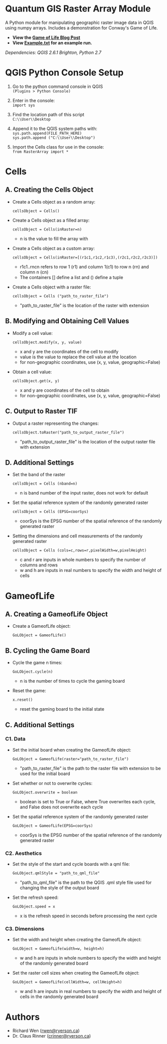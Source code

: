  
# Quantum GIS Raster Array Module 

A Python module for manipulating geographic raster image data in QGIS using numpy arrays. Includes a demonstration for Conway's Game of Life.  

* **View the [Game of Life Blog Post](http://gis.blog.ryerson.ca/2015/03/)**
* **View [Example.txt](https://github.com/rwenite/QGIS_RasterArray/blob/master/Example.txt) for an example run.** 
 
_Dependencies: QGIS 2.6.1 Brighton, Python 2.7_ 
 
 
#  QGIS Python Console Setup
  
  
 1. Go to the python command console in QGIS  
   `(Plugins > Python Console)`
  
 2. Enter in the console:  
    `import sys`
  
 3. Find the location path of this script  
    `C:\\User\\Desktop`
  
 4. Append it to the QGIS system paths with:  
       `sys.path.append(FILE_PATH_HERE)`   
       `sys.path.append ("C:\\User\\Desktop")`
      
 5.  Import the Cells class for use in the console:  
    `from RasterArray import *`
  
  
# Cells
  
  
##  A. Creating the Cells Object  
  
 * Create a Cells object as a random array:
   
    `cellsObject = Cells()`
  
 * Create a Cells object as a filled array:
   
    `cellsObject = Cells(inRaster=n)`  
    + n is the value to fill the array with
  
 * Create a Cells object as a custom array:
   
    `cellsObject = Cells(inRaster=[(r1c1,r1c2,r1c3),(r2c1,r2c2,r2c3)])`  
    + r1c1..rncn refers to row 1 (r1) and column 1(c1) to row n (rn) and column n (cn)  
    + The containers [] define a list and () define a tuple
  
 * Create a Cells object with a raster file:
 
    `cellsObject = Cells ("path_to_raster_file")`  
    + "path_to_raster_file" is the location of the raster with
      extension
  
##  B. Modifying and Obtaining Cell Values  
   
 * Modify a cell value:
   
    `cellsObject.modify(x, y, value)`  
    + x and y are the coordinates of the cell to modify  
    + value is the value to replace the cell value at the location  
    + for non-geographic coordinates, use (x, y, value, geographic=False)
  
 * Obtain a cell value:
 
    `cellsObject.get(x, y)`  
    + x and y are coordinates of the cell to obtain  
    + for non-geographic coordinates, use (x, y, value, geographic=False)
  
##  C. Output to Raster TIF  
  
 * Output a raster representing the changes:
 
    `cellsObject.toRaster("path_to_output_raster_file")`  
    + "path_to_output_raster_file" is the location of the output
      raster file with extension
  
##  D. Additional Settings  
  
 * Set the band of the raster
   
    `cellsObject = Cells (nband=n)`  
    + n is band number of the input raster, does not work for default
  
 * Set the spatial reference system of the randomly generated raster
   
    `cellsObject = Cells (EPSG=coorSys)`  
    + coorSys is the EPSG number of the spatial reference of the randomly generated raster
  
 * Setting the dimensions and cell measurements of the randomly generated raster
   
    `cellsObject = Cells (cols=c,rows=r,pixelWidth=w,pixelHeight)`  
    + c and r are inputs in whole numbers to specify the number of columns and rows  
    + w and h are inputs in real numbers to specify the width and height of cells
  
  
# GameofLife
  
  
##  A. Creating a GameofLife Object  
  
 * Create a GameofLife object:  

    `GoLObject = GameofLife()`
  
##  B. Cycling the Game Board  
  
 * Cycle the game n times:  

    `GoLObject.cycle(n)`  
    + n is the number of times to cycle the gaming board
  
 * Reset the game:

    `x.reset()`  
    + reset the gaming board to the initial state
  
##  C. Additional Settings  
  
### C1. Data  
  
 * Set the initial board when creating the GameofLife object:
   
    `GoLObject = GameofLife(raster="path_to_raster_file")`  
    + "path_to_raster_file" is the path to the raster file with extension to be used for the initial board
  
 * Set whether or not to overwrite cycles:

    `GoLObject.overwrite = boolean`  
    + boolean is set to True or False, where True overwrites each cycle, and False does not overwrite each cycle
  
 * Set the spatial reference system of the randomly generated raster
   
    `GoLObject = GameofLife(EPSG=coorSys)`  
    + coorSys is the EPSG number of the spatial reference of the randomly generated raster
  
### C2. Aesthetics  
  
 * Set the style of the start and cycle boards with a qml file:

    `GoLObject.qmlStyle = "path_to_qml_file"`  
    + "path_to_qml_file" is the path to the QGIS .qml style file used for changing the style of the output board
  
 * Set the refresh speed:

    `GoLObject.speed = x`  
    + x is the refresh speed in seconds before processing the next cycle
  
### C3. Dimensions  
  
 * Set the width and height when creating the GameofLife object:
   
    `GoLObject = GameofLife(width=w, height=h)`  
    + w and h are inputs in whole numbers to specify the width and height of the randomly generated board
  
* Set the raster cell sizes when creating the GameofLife object:

    `GoLObject = GameofLife(cellWidth=w, cellHeight=h)`  
    + w and h are inputs in real numbers to specify the width and height of cells in the randomly generated board
  
  
#  Authors
  
  
* Richard Wen (rwen@ryerson.ca)
* Dr. Claus Rinner (crinner@ryerson.ca)
